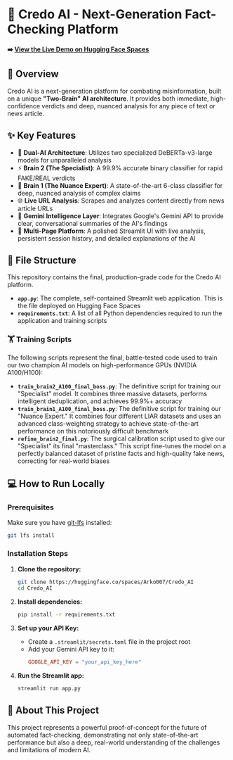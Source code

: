 # 🧠 Credo AI - Next-Generation Fact-Checking Platform

**➡️ [View the Live Demo on Hugging Face Spaces](https://huggingface.co/spaces/Arko007/Credo_AI)**

## 🚀 Overview

Credo AI is a next-generation platform for combating misinformation, built on a unique **"Two-Brain" AI architecture**. It provides both immediate, high-confidence verdicts and deep, nuanced analysis for any piece of text or news article.

## ✨ Key Features

- 🤖 **Dual-AI Architecture**: Utilizes two specialized DeBERTa-v3-large models for unparalleled analysis
- ⚡ **Brain 2 (The Specialist)**: A 99.9% accurate binary classifier for rapid FAKE/REAL verdicts
- 🎯 **Brain 1 (The Nuance Expert)**: A state-of-the-art 6-class classifier for deep, nuanced analysis of complex claims
- 🌐 **Live URL Analysis**: Scrapes and analyzes content directly from news article URLs
- 💬 **Gemini Intelligence Layer**: Integrates Google's Gemini API to provide clear, conversational summaries of the AI's findings
- 📱 **Multi-Page Platform**: A polished Streamlit UI with live analysis, persistent session history, and detailed explanations of the AI

## 📁 File Structure

This repository contains the final, production-grade code for the Credo AI platform.

- **`app.py`**: The complete, self-contained Streamlit web application. This is the file deployed on Hugging Face Spaces
- **`requirements.txt`**: A list of all Python dependencies required to run the application and training scripts

### 🏋️ Training Scripts

The following scripts represent the final, battle-tested code used to train our two champion AI models on high-performance GPUs (NVIDIA A100/H100):

- **`train_brain2_A100_final_boss.py`**: The definitive script for training our "Specialist" model. It combines three massive datasets, performs intelligent deduplication, and achieves 99.9%+ accuracy
- **`train_brain1_A100_final_boss.py`**: The definitive script for training our "Nuance Expert." It combines four different LIAR datasets and uses an advanced class-weighting strategy to achieve state-of-the-art performance on this notoriously difficult benchmark
- **`refine_brain2_final.py`**: The surgical calibration script used to give our "Specialist" its final "masterclass." This script fine-tunes the model on a perfectly balanced dataset of pristine facts and high-quality fake news, correcting for real-world biases

## 💻 How to Run Locally

### Prerequisites
Make sure you have [git-lfs](https://git-lfs.com) installed:

```bash
git lfs install
```

### Installation Steps

1. **Clone the repository:**
   ```bash
   git clone https://huggingface.co/spaces/Arko007/Credo_AI
   cd Credo_AI
   ```

2. **Install dependencies:**
   ```bash
   pip install -r requirements.txt
   ```

3. **Set up your API Key:**
   - Create a `.streamlit/secrets.toml` file in the project root
   - Add your Gemini API key to it:
     ```toml
     GOOGLE_API_KEY = "your_api_key_here"
     ```

4. **Run the Streamlit app:**
   ```bash
   streamlit run app.py
   ```

## 🎯 About This Project

This project represents a powerful proof-of-concept for the future of automated fact-checking, demonstrating not only state-of-the-art performance but also a deep, real-world understanding of the challenges and limitations of modern AI.
